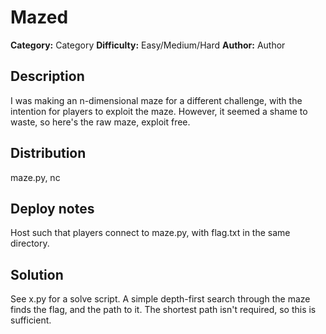 # Mazed

**Category:** Category
**Difficulty:** Easy/Medium/Hard
**Author:** Author

## Description

I was making an n-dimensional maze for a different challenge, with the intention for players to exploit the maze. However, it seemed a shame to waste, so here's the raw maze, exploit free.

## Distribution

maze.py, nc

## Deploy notes

Host such that players connect to maze.py, with flag.txt in the same directory.

## Solution

See x.py for a solve script. A simple depth-first search through the maze finds the flag, and the path to it. The shortest path isn't required, so this is sufficient.
